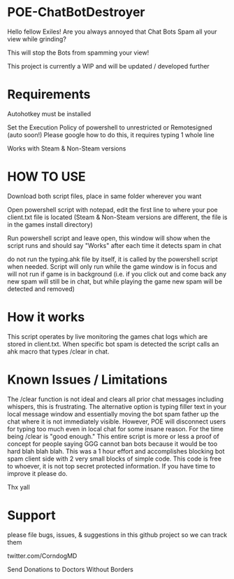 # POE-ChatBotDestroyer

Hello fellow Exiles!
Are you always annoyed that Chat Bots Spam all your view while grinding?

This will stop the Bots from spamming your view!

This project is currently a WIP and will be updated / developed further

# Requirements
Autohotkey must be installed

Set the Execution Policy of powershell to unrestricted or Remotesigned (auto soon!)
Please google how to do this, it requires typing 1 whole line

Works with Steam & Non-Steam versions

# HOW TO USE
Download both script files, place in same folder wherever you want 

Open powershell script with notepad, edit the first line to where your poe client.txt file is located (Steam & Non-Steam versions are different, the file is in the games install directory)

Run powershell script and leave open, this window will show when the script runs and should say "Works" after each time it detects spam in chat

do not run the typing.ahk file by itself, it is called by the powershell script when needed. Script will only run while the game window is in focus and will not run if game is in background (i.e. if you click out and come back any new spam will still be in chat, but while playing the game new spam will be detected and removed)

# How it works

This script operates by live monitoring the games chat logs which are stored in client.txt. When specific bot spam is detected the script calls an ahk macro that types /clear in chat. 

# Known Issues / Limitations
The /clear function is not ideal and clears all prior chat messages including whispers, this is frustrating. The alternative option is typing filler text in your local message window and essentially moving the bot spam father up the chat where it is not immediately visible. However, POE will disconnect users for typing too much even in local chat for some insane reason. For the time being /clear is "good enough." This entire script is more or less a proof of concept for people saying GGG cannot ban bots because it would be too hard blah blah blah. This was a 1 hour effort and accomplishes blocking bot spam client side with 2 very small blocks of simple code. This code is free to whoever, it is not top secret protected information. If you have time to improve it please do. 

Thx yall

# Support
please file bugs, issues, & suggestions in this github project so we can track them

twitter.com/CorndogMD

Send Donations to Doctors Without Borders
